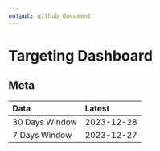 ```yaml
---
output: github_document
---
```


# Targeting Dashboard



## Meta


|Data           |Latest     |
|:--------------|:----------|
|30 Days Window |2023-12-28 |
|7 Days Window  |2023-12-27 |
